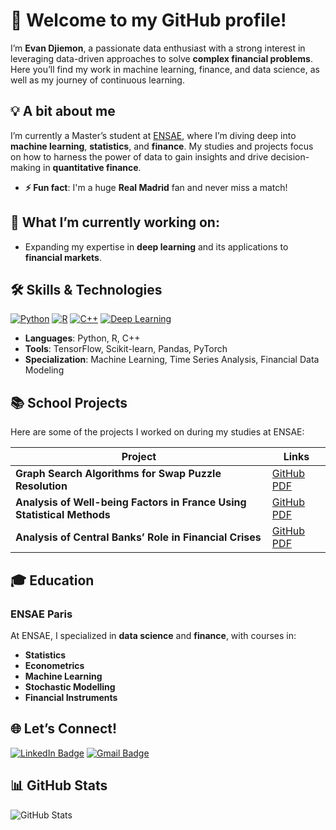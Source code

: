 # 👋 Welcome to my GitHub profile!

I’m **Evan Djiemon**, a passionate data enthusiast with a strong interest in leveraging data-driven approaches to solve **complex financial problems**. Here you’ll find my work in machine learning, finance, and data science, as well as my journey of continuous learning.

## 💡 A bit about me
I’m currently a Master’s student at [ENSAE](https://www.ensae.fr/en), where I’m diving deep into **machine learning**, **statistics**, and **finance**. My studies and projects focus on how to harness the power of data to gain insights and drive decision-making in **quantitative finance**.

- **⚡ Fun fact**: I'm a huge **Real Madrid** fan and never miss a match!

## 🔎 What I’m currently working on:
- Expanding my expertise in **deep learning** and its applications to **financial markets**.

<!--
## 🚀 Featured Projects

| Project | Description | Technologies |
|---|---|---|
| [**Geopolitical Risks in Forex**](https://github.com/yourusername/project1) | Analyzing how geopolitical events influence currency market volatility. | Python, Pandas, Time Series |
| [**Stock Return Predictions**](https://github.com/yourusername/project2) | Machine learning models to predict stock returns using financial data. | Scikit-learn, TensorFlow, Python |
| [**Optimization of Delivery Networks**](https://github.com/yourusername/project3) | Solving a real-world logistics optimization problem. | C++, Python |
| [**Monte Carlo Simulations in Finance**](https://github.com/yourusername/project4) | Using Monte Carlo methods to model and analyze financial instruments. | Python, Numpy |
-->
## 🛠️ Skills & Technologies
<div id="badges">
  <a href=""><img src="https://img.shields.io/badge/Python-3776AB?style=for-the-badge&logo=python&logoColor=white" alt="Python"/></a>
  <a href=""><img src="https://img.shields.io/badge/R-276DC3?style=for-the-badge&logo=r&logoColor=white" alt="R"/></a>
  <a href=""><img src="https://img.shields.io/badge/C%2B%2B-00599C?style=for-the-badge&logo=c%2B%2B&logoColor=white" alt="C++"/></a>
  <a href=""><img src="https://img.shields.io/badge/Deep_Learning-FF6F00?style=for-the-badge&logo=tensorflow&logoColor=white" alt="Deep Learning"/></a>
</div>

- **Languages**: Python, R, C++
- **Tools**: TensorFlow, Scikit-learn, Pandas, PyTorch
- **Specialization**: Machine Learning, Time Series Analysis, Financial Data Modeling

## 📚 School Projects
Here are some of the projects I worked on during my studies at ENSAE:

| Project | Links |
|---|---|
| **Graph Search Algorithms for Swap Puzzle Resolution** | [GitHub](https://github.com/edjiemonyoumbi/swap_puzzle) [PDF](https://github.com/edjiemonyoumbi/swap_puzzle/blob/main/Rapport%20du%20projet%20de%20programmation.pdf) |
| **Analysis of Well-being Factors in France Using Statistical Methods** | [GitHub](https://github.com/yourusername/stat-app) [PDF](https://github.com/yourusername/stat-app/report.pdf) |
| **Analysis of Central Banks’ Role in Financial Crises** | [GitHub](https://github.com/yourusername/monte-carlo) [PDF](https://github.com/yourusername/monte-carlo/report.pdf) |

## 🎓 Education

### **ENSAE Paris**
At ENSAE, I specialized in **data science** and **finance**, with courses in:
- **Statistics**
- **Econometrics**
- **Machine Learning**
- **Stochastic Modelling**
- **Financial Instruments**

## 🌐 Let’s Connect!
<div id="badges">
  <a href="https://www.linkedin.com/in/evan-djiemon-youmbi-709927245/"><img src="https://img.shields.io/badge/LinkedIn-blue?style=for-the-badge&logo=linkedin&logoColor=white" alt="LinkedIn Badge"/></a>
  <a href="mailto:evanyoumbijanv@gmail.com"><img src="https://img.shields.io/badge/Gmail-D14836?style=for-the-badge&logo=gmail&logoColor=white" alt="Gmail Badge"/></a>
</div>

## :bar_chart: GitHub Stats
<picture>
  <source srcset="https://github-readme-stats.vercel.app/api?username=yourusername&show_icons=true" media="(prefers-color-scheme: light), (prefers-color-scheme: no-preference)" />
  <img src="https://github-readme-stats.vercel.app/api?username=yourusername&show_icons=true&include_all_commits=true" alt="GitHub Stats"/>
</picture>
